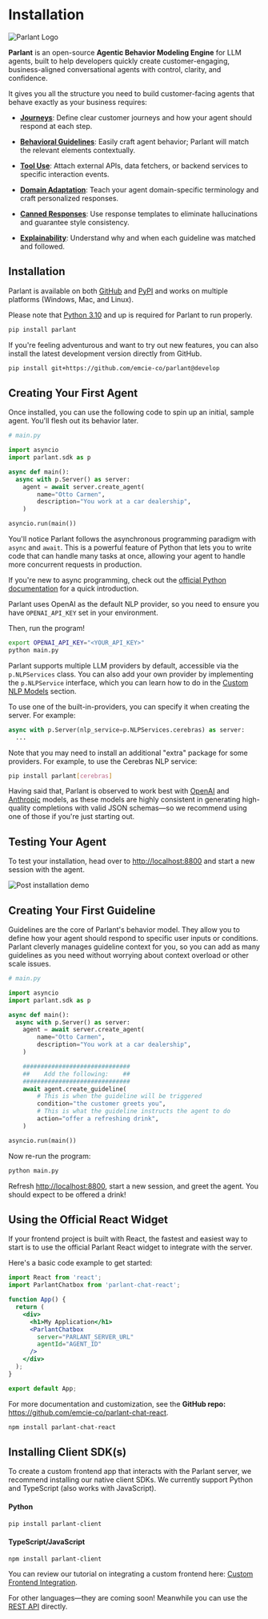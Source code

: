 # Installation

![Parlant Logo](https://parlant.io/logo/logo-full.svg)

**Parlant** is an open-source **Agentic Behavior Modeling Engine** for LLM agents, built to help developers quickly create customer-engaging, business-aligned conversational agents with control, clarity, and confidence.

It gives you all the structure you need to build customer-facing agents that behave exactly as your business requires:

- **[Journeys](https://parlant.io/docs/concepts/customization/journeys)**:
  Define clear customer journeys and how your agent should respond at each step.

- **[Behavioral Guidelines](https://parlant.io/docs/concepts/customization/guidelines)**:
  Easily craft agent behavior; Parlant will match the relevant elements contextually.

- **[Tool Use](https://parlant.io/docs/concepts/customization/tools)**:
  Attach external APIs, data fetchers, or backend services to specific interaction events.

- **[Domain Adaptation](https://parlant.io/docs/concepts/customization/glossary)**:
  Teach your agent domain-specific terminology and craft personalized responses.

- **[Canned Responses](https://parlant.io/docs/concepts/customization/canned-responses)**:
  Use response templates to eliminate hallucinations and guarantee style consistency.

- **[Explainability](https://parlant.io/docs/advanced/explainability)**:
  Understand why and when each guideline was matched and followed.

## Installation
Parlant is available on both [GitHub](https://github.com/emcie-co/parlant) and [PyPI](https://pypi.org/project/parlant/) and works on multiple platforms (Windows, Mac, and Linux).

Please note that [Python 3.10](https://www.python.org/downloads/release/python-3105/) and up is required for Parlant to run properly.

```bash
pip install parlant
```

If you're feeling adventurous and want to try out new features, you can also install the latest development version directly from GitHub.

```bash
pip install git+https://github.com/emcie-co/parlant@develop
```

## Creating Your First Agent

Once installed, you can use the following code to spin up an initial, sample agent. You'll flesh out its behavior later.

```python
# main.py

import asyncio
import parlant.sdk as p

async def main():
  async with p.Server() as server:
    agent = await server.create_agent(
        name="Otto Carmen",
        description="You work at a car dealership",
    )

asyncio.run(main())
```

You'll notice Parlant follows the asynchronous programming paradigm with `async` and `await`. This is a powerful feature of Python that lets you to write code that can handle many tasks at once, allowing your agent to handle more concurrent requests in production.

If you're new to async programming, check out the [official Python documentation](https://docs.python.org/3/library/asyncio.html) for a quick introduction.

Parlant uses OpenAI as the default NLP provider, so you need to ensure you have `OPENAI_API_KEY` set in your environment.

Then, run the program!
```bash
export OPENAI_API_KEY="<YOUR_API_KEY>"
python main.py
```

Parlant supports multiple LLM providers by default, accessible via the `p.NLPServices` class. You can also add your own provider by implementing the `p.NLPService` interface, which you can learn how to do in the [Custom NLP Models](https://parlant.io/docs/advanced/custom-llms) section.

To use one of the built-in-providers, you can specify it when creating the server. For example:

```python
async with p.Server(nlp_service=p.NLPServices.cerebras) as server:
  ...
```

Note that you may need to install an additional "extra" package for some providers. For example, to use the Cerebras NLP service:

```bash
pip install parlant[cerebras]
```

Having said that, Parlant is observed to work best with [OpenAI](https://openai.com) and [Anthropic](https://www.anthropic.com) models, as these models are highly consistent in generating high-quality completions with valid JSON schemas—so we recommend using one of those if you're just starting out.

## Testing Your Agent

To test your installation, head over to [http://localhost:8800](http://localhost:8800) and start a new session with the agent.

![Post installation demo](https://parlant.io/img/post-installation-demo.gif)

## Creating Your First Guideline

Guidelines are the core of Parlant's behavior model. They allow you to define how your agent should respond to specific user inputs or conditions. Parlant cleverly manages guideline context for you, so you can add as many guidelines as you need without worrying about context overload or other scale issues.

```python
# main.py

import asyncio
import parlant.sdk as p

async def main():
  async with p.Server() as server:
    agent = await server.create_agent(
        name="Otto Carmen",
        description="You work at a car dealership",
    )

    ##############################
    ##    Add the following:    ##
    ##############################
    await agent.create_guideline(
        # This is when the guideline will be triggered
        condition="the customer greets you",
        # This is what the guideline instructs the agent to do
        action="offer a refreshing drink",
    )

asyncio.run(main())
```

Now re-run the program:
```bash
python main.py
```

Refresh [http://localhost:8800](http://localhost:8800), start a new session, and greet the agent. You should expect to be offered a drink!

## Using the Official React Widget

If your frontend project is built with React, the fastest and easiest way to start is to use the official Parlant React widget to integrate with the server.

Here's a basic code example to get started:

```jsx
import React from 'react';
import ParlantChatbox from 'parlant-chat-react';

function App() {
  return (
    <div>
      <h1>My Application</h1>
      <ParlantChatbox
        server="PARLANT_SERVER_URL"
        agentId="AGENT_ID"
      />
    </div>
  );
}

export default App;
```

For more documentation and customization, see the **GitHub repo:** https://github.com/emcie-co/parlant-chat-react.

```bash
npm install parlant-chat-react
```

## Installing Client SDK(s)

To create a custom frontend app that interacts with the Parlant server, we recommend installing our native client SDKs. We currently support Python and TypeScript (also works with JavaScript).

#### Python
```bash
pip install parlant-client
```

#### TypeScript/JavaScript
```bash
npm install parlant-client
```

You can review our tutorial on integrating a custom frontend here: [Custom Frontend Integration](https://parlant.io/docs/production/custom-frontend).

For other languages—they are coming soon! Meanwhile you can use the [REST API](https://parlant.io/docs/api/create-agent) directly.
